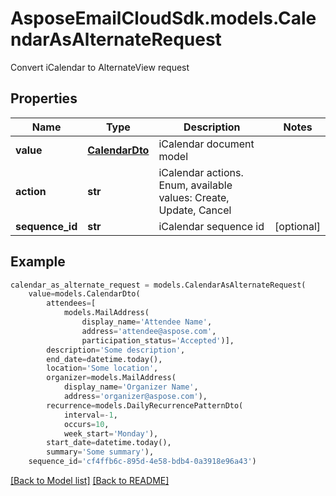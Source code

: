 # AsposeEmailCloudSdk.models.CalendarAsAlternateRequest

Convert iCalendar to AlternateView request             

## Properties
Name | Type | Description | Notes
------------ | ------------- | ------------- | -------------
**value** |[**CalendarDto**](CalendarDto.md) |iCalendar document model              |
**action** |**str** |iCalendar actions. Enum, available values: Create, Update, Cancel |
**sequence_id** |**str** |iCalendar sequence id              |[optional] 



## Example
```python
calendar_as_alternate_request = models.CalendarAsAlternateRequest(
    value=models.CalendarDto(
        attendees=[
            models.MailAddress(
                display_name='Attendee Name',
                address='attendee@aspose.com',
                participation_status='Accepted')],
        description='Some description',
        end_date=datetime.today(),
        location='Some location',
        organizer=models.MailAddress(
            display_name='Organizer Name',
            address='organizer@aspose.com'),
        recurrence=models.DailyRecurrencePatternDto(
            interval=-1,
            occurs=10,
            week_start='Monday'),
        start_date=datetime.today(),
        summary='Some summary'),
    sequence_id='cf4ffb6c-895d-4e58-bdb4-0a3918e96a43')
```


[[Back to Model list]](Models.md) [[Back to README]](README.md)

